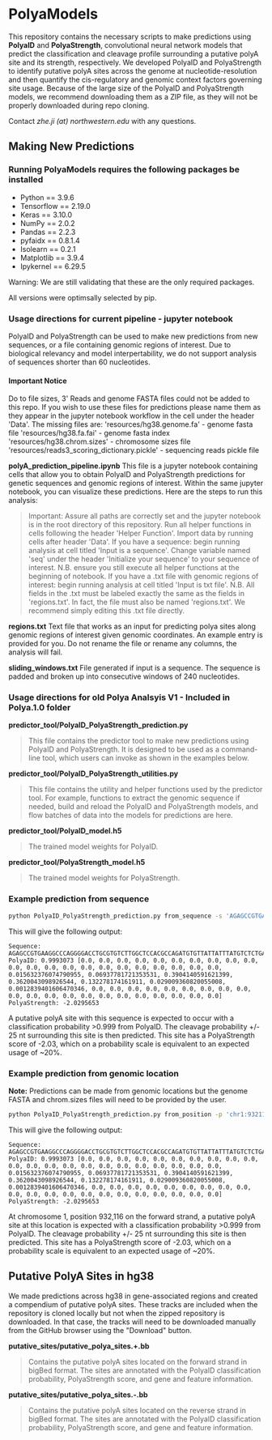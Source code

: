 # PolyaModels

This repository contains the necessary scripts to make predictions using **PolyaID** and **PolyaStrength**, convolutional neural network models that predict the classification and cleavage profile surrounding a putative polyA site and its strength, respectively. We developed PolyaID and PolyaStrength to identify putative polyA sites across the genome at nucleotide-resolution and then quantify the cis-regulatory and genomic context factors governing site usage. Because of the large size of the PolyaID and PolyaStrength models, we recommend downloading them as a ZIP file, as they will not be properly downloaded during repo cloning.

Contact *zhe.ji (at) northwestern.edu* with any questions.


## Making New Predictions

### Running PolyaModels requires the following packages be installed

- Python == 3.9.6
- Tensorflow == 2.19.0
- Keras == 3.10.0
- NumPy == 2.0.2
- Pandas == 2.2.3
- pyfaidx == 0.8.1.4
- Isolearn == 0.2.1
- Matplotlib == 3.9.4
- Ipykernel == 6.29.5

Warning: We are still validating that these are the only required packages. 

All versions were optimsally selected by pip.

### Usage directions for current pipeline - jupyter notebook
PolyaID and PolyaStrength can be used to make new predictions from new sequences, or a file containing genomic regions of interest. Due to biological relevancy and model interpertability, we do not support analysis of sequences shorter than 60 nucleotides.

#### Important Notice
Do to file sizes, 3' Reads and genome FASTA files could not be added to this repo. If you wish to use these files for predictions please name them as they appear in the jupyter notebook workflow in the cell under the header 'Data'. The missing files are:
'resources/hg38.genome.fa' - genome fasta file
'resources/hg38.fa.fai' - genome fasta index
'resources/hg38.chrom.sizes' - chromosome sizes file
'resources/reads3_scoring_dictionary.pickle' - sequencing reads pickle file


**polyA_prediction_pipeline.ipynb**
This file is a jupyter notebook containing cells that allow you to obtain PolyaID and PolyaStrength predictions for genetic sequences and genomic regions of interest. Within the same jupyter notebook, you can visualize these predictions. Here are the steps to run this analysis:
> Important: Assure all paths are correctly set and the jupyter notebook is in the root directory of this repository.
> Run all helper functions in cells following the header 'Helper Function'.
> Import data by running cells after header 'Data'.
> If you have a sequence: begin running analysis at cell titled 'Input is a sequence'. Change variable named 'seq' under the header 'Initialize your sequence' to your sequence of interest. N.B. ensure you still execute all helper functions at the beginning of notebook. 
> If you have a .txt file with genomic regions of interest: begin running analysis at cell titled 'Input is txt file'. N.B. All fields in the .txt must be labeled exactly the same as the fields in 'regions.txt'. In fact, the file must also be named 'regions.txt'. We recommend simply editing this .txt file directly.

**regions.txt**
Text file that works as an input for predicting polya sites along genomic regions of interest given genomic coordinates. An example entry is provided for you. Do not rename the file or rename any columns, the analysis will fail.

**sliding_windows.txt**
File generated if input is a sequence. The sequence is padded and broken up into consecutive windows of 240 nucleotides.


### Usage directions for old Polya Analsyis V1 - Included in Polya.1.0 folder

**predictor_tool/PolyaID_PolyaStrength_prediction.py**
> This file contains the predictor tool to make new predictions using PolyaID and PolyaStrength. It is designed to be used as a command-line tool, which users can invoke as shown in the examples below.

**predictor_tool/PolyaID_PolyaStrength_utilities.py**
> This file contains the utility and helper functions used by the predictor tool. For example, functions to extract the genomic sequence if needed, build and reload the PolyaID and PolyaStrength models, and flow batches of data into the models for predictions are here.

**predictor_tool/PolyaID_model.h5**
> The trained model weights for PolyaID.

**predictor_tool/PolyaStrength_model.h5**
> The trained model weights for PolyaStrength.

### Example prediction from sequence

```sh
python PolyaID_PolyaStrength_prediction.py from_sequence -s 'AGAGCCGTGAAGGCCCAGGGGACCTGCGTGTCTTGGCTCCACGCCAGATGTGTTATTATTTATGTCTCTGAGAATGTCTGGATCTCAGAGCCGAATTACAATAAAAACATCTTTAAACTTATTTCTACCTCATTTTGGGGTTGCCAGCTCACCTGATCATTTTTATGAACTGTCATGAACACTGATGACATTTTATGAGCCTTTTACATGGGACACTACAGAATACATTTGTCAGCGAGG'
```

This will give the following output: 

```
Sequence: AGAGCCGTGAAGGCCCAGGGGACCTGCGTGTCTTGGCTCCACGCCAGATGTGTTATTATTTATGTCTCTGAGAATGTCTGGATCTCAGAGCCGAATTACAATAAAAACATCTTTAAACTTATTTCTACCTCATTTTGGGGTTGCCAGCTCACCTGATCATTTTTATGAACTGTCATGAACACTGATGACATTTTATGAGCCTTTTACATGGGACACTACAGAATACATTTGTCAGCGAGG
PolyaID: 0.9993073 [0.0, 0.0, 0.0, 0.0, 0.0, 0.0, 0.0, 0.0, 0.0, 0.0, 0.0, 0.0, 0.0, 0.0, 0.0, 0.0, 0.0, 0.0, 0.0, 0.0, 0.0, 0.0, 0.015632376074790955, 0.06937781721353531, 0.3904140591621399, 0.3620043098926544, 0.132278174161911, 0.029009360820055008, 0.0012839401606470346, 0.0, 0.0, 0.0, 0.0, 0.0, 0.0, 0.0, 0.0, 0.0, 0.0, 0.0, 0.0, 0.0, 0.0, 0.0, 0.0, 0.0, 0.0, 0.0, 0.0, 0.0]
PolyaStrength: -2.0295653
```

A putative polyA site with this sequence is expected to occur with a classification probability >0.999 from PolyaID. The cleavage probability +/- 25 nt surrounding this site is then predicted. This site has a PolyaStrength score of -2.03, which on a probability scale is equivalent to an expected usage of ~20%.

### Example prediction from genomic location

**Note:** Predictions can be made from genomic locations but the genome FASTA and chrom.sizes files will need to be provided by the user.

```sh
python PolyaID_PolyaStrength_prediction.py from_position -p 'chr1:932116:+'  -g ./genome.fa -c ./chrom.sizes
```

This will give the following output:

```
Sequence: AGAGCCGTGAAGGCCCAGGGGACCTGCGTGTCTTGGCTCCACGCCAGATGTGTTATTATTTATGTCTCTGAGAATGTCTGGATCTCAGAGCCGAATTACAATAAAAACATCTTTAAACTTATTTCTACCTCATTTTGGGGTTGCCAGCTCACCTGATCATTTTTATGAACTGTCATGAACACTGATGACATTTTATGAGCCTTTTACATGGGACACTACAGAATACATTTGTCAGCGAGG
PolyaID: 0.9993073 [0.0, 0.0, 0.0, 0.0, 0.0, 0.0, 0.0, 0.0, 0.0, 0.0, 0.0, 0.0, 0.0, 0.0, 0.0, 0.0, 0.0, 0.0, 0.0, 0.0, 0.0, 0.0, 0.015632376074790955, 0.06937781721353531, 0.3904140591621399, 0.3620043098926544, 0.132278174161911, 0.029009360820055008, 0.0012839401606470346, 0.0, 0.0, 0.0, 0.0, 0.0, 0.0, 0.0, 0.0, 0.0, 0.0, 0.0, 0.0, 0.0, 0.0, 0.0, 0.0, 0.0, 0.0, 0.0, 0.0, 0.0]
PolyaStrength: -2.0295653
```

At chromosome 1, position 932,116 on the forward strand, a putative polyA site at this location is expected with a classification probability >0.999 from PolyaID. The cleavage probability +/- 25 nt surrounding this site is then predicted. This site has a PolyaStrength score of -2.03, which on a probability scale is equivalent to an expected usage of ~20%.


## Putative PolyA Sites in hg38

We made predictions across hg38 in gene-associated regions and created a compendium of putative polyA sites. These tracks are included when the repository is cloned locally but not when the zipped repository is downloaded. In that case, the tracks will need to be downloaded manually from the GitHub browser using the "Download" button. 

**putative_sites/putative_polya_sites.+.bb**
> Contains the putative polyA sites located on the forward strand in bigBed format. The sites are annotated with the PolyaID classification probability, PolyaStrength score, and gene and feature information.

**putative_sites/putative_polya_sites.-.bb**
> Contains the putative polyA sites located on the reverse strand in bigBed format. The sites are annotated with the PolyaID classification probability, PolyaStrength score, and gene and feature information.


